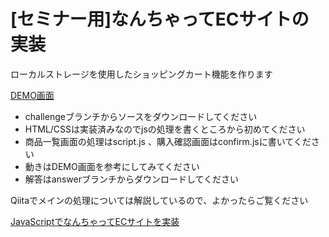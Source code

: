 # [セミナー用]なんちゃってECサイトの実装

ローカルストレージを使用したショッピングカート機能を作ります

[DEMO画面](http://118.27.27.78/ec_sample/index.html)

- challengeブランチからソースをダウンロードしてください
- HTML/CSSは実装済みなのでjsの処理を書くところから初めてください
- 商品一覧画面の処理はscript.js 、購入確認画面はconfirm.jsに書いてください
- 動きはDEMO画面を参考にしてみてください
- 解答はanswerブランチからダウンロードしてください

Qiitaでメインの処理については解説しているので、よかったらご覧ください

[JavaScriptでなんちゃってECサイトを実装](https://qiita.com/SuenagaRyoko/items/3f9f0deb5233225ea3c1)
